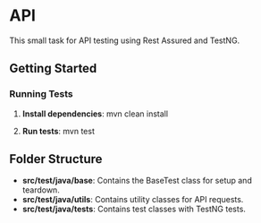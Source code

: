 # API 
This small task for API testing using Rest Assured and TestNG.

## Getting Started



### Running Tests

1. **Install dependencies**:
    mvn clean install

2. **Run tests**:
    mvn test

## Folder Structure

- **src/test/java/base**: Contains the BaseTest class for setup and teardown.
- **src/test/java/utils**: Contains utility classes for API requests.
- **src/test/java/tests**: Contains test classes with TestNG tests.


